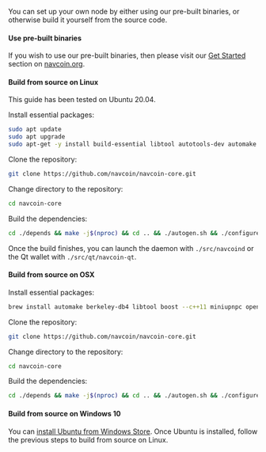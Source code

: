 You can set up your own node by either using our pre-built binaries, or otherwise build it yourself from the source code.

#### Use pre-built binaries

If you wish to use our pre-built binaries, then please visit our [Get Started](https://navcoin.org/en/get-started) section on [navcoin.org](https://navcoin.org).

#### Build from source on Linux

This guide has been tested on Ubuntu 20.04.

Install essential packages:
```bash
sudo apt update
sudo apt upgrade
sudo apt-get -y install build-essential libtool autotools-dev automake pkg-config git curl libattr1-dev cmake
```

Clone the repository:
```bash
git clone https://github.com/navcoin/navcoin-core.git
```

Change directory to the repository:
```bash
cd navcoin-core
```

Build the dependencies:
```bash
cd ./depends && make -j$(nproc) && cd .. && ./autogen.sh && ./configure --prefix=`pwd`/depends/`uname -m`-pc-linux-gnu && make -j$(nproc) &
```

Once the build finishes, you can launch the daemon with `./src/navcoind` or the Qt wallet with `./src/qt/navcoin-qt`.

#### Build from source on OSX

Install essential packages:
```bash
brew install automake berkeley-db4 libtool boost --c++11 miniupnpc openssl pkg-config homebrew/core/protobuf260 --c++11 qt5 libevent curl
```

Clone the repository:
```bash
git clone https://github.com/navcoin/navcoin-core.git
```

Change directory to the repository:
```bash
cd navcoin-core
```

Build the dependencies:
```bash
cd ./depends && make -j$(nproc) && cd .. && ./autogen.sh && ./configure --prefix=`pwd`/depends/`uname -m`-pc-linux-gnu && make -j$(nproc) &
```

#### Build from source on Windows 10

You can [install Ubuntu from Windows Store](https://docs.microsoft.com/en-us/windows/wsl/install-win10). Once Ubuntu is installed, follow the previous steps to build from source on Linux.
